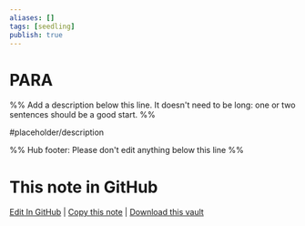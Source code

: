 ```yaml
---
aliases: []
tags: [seedling]
publish: true
---
```


# PARA

%% Add a description below this line. It doesn't need to be long: one or two sentences should be a good start. %%

#placeholder/description

%% Hub footer: Please don't edit anything below this line %%

# This note in GitHub

<span class="git-footer">[Edit In GitHub](https://github.dev/obsidian-community/obsidian-hub/blob/main/05%20-%20Concepts/PARA.md "git-hub-edit-note") | [Copy this note](https://raw.githubusercontent.com/obsidian-community/obsidian-hub/main/05%20-%20Concepts/PARA.md "git-hub-copy-note") | [Download this vault](https://github.com/obsidian-community/obsidian-hub/archive/refs/heads/main.zip "git-hub-download-vault") </span>
